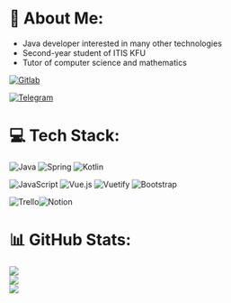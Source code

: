 # 💫 About Me:
- Java developer interested in many other technologies
- Second-year student of ITIS KFU
- Tutor of computer science and mathematics

[![Gitlab](https://img.shields.io/badge/-gitlab-red?color=black&logo=gitlab&logoColor=orange)](https://gitlab.com/ElizavetaBelskya)

[![Telegram](https://img.shields.io/badge/-telegram-red?color=black&logo=telegram&logoColor=blue)](https://t.me/lnsinxdx)


# 💻 Tech Stack:
![Java](https://img.shields.io/badge/java-%23ED8B00.svg?style=for-the-badge&logo=java&logoColor=white) ![Spring](https://img.shields.io/badge/spring-%236DB33F.svg?style=for-the-badge&logo=spring&logoColor=white) ![Kotlin](https://img.shields.io/badge/kotlin-%230095D5.svg?style=for-the-badge&logo=kotlin&logoColor=white)

![JavaScript](https://img.shields.io/badge/javascript-%23323330.svg?style=for-the-badge&logo=javascript&logoColor=%23F7DF1E) ![Vue.js](https://img.shields.io/badge/vuejs-%2335495e.svg?style=for-the-badge&logo=vuedotjs&logoColor=%234FC08D) ![Vuetify](https://img.shields.io/badge/Vuetify-1867C0?style=for-the-badge&logo=vuetify&logoColor=AEDDFF) ![Bootstrap](https://img.shields.io/badge/bootstrap-%23563D7C.svg?style=for-the-badge&logo=bootstrap&logoColor=white)

![Trello](https://img.shields.io/badge/Trello-%23026AA7.svg?style=for-the-badge&logo=Trello&logoColor=white)![Notion](https://img.shields.io/badge/Notion-%23000000.svg?style=for-the-badge&logo=notion&logoColor=white)

# 📊 GitHub Stats:
![](https://github-readme-stats.vercel.app/api?username=ElizavetaBelskya&theme=dark&hide_border=false&include_all_commits=false&count_private=false)<br/>
![](https://github-readme-streak-stats.herokuapp.com/?user=ElizavetaBelskya&theme=dark&hide_border=false)<br/>
![](https://github-readme-stats.vercel.app/api/top-langs/?username=ElizavetaBelskya&theme=dark&hide_border=false&include_all_commits=false&count_private=false&layout=compact)
